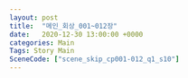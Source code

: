 ```yaml
---
layout: post
title:  "메인_회상_001~012장"
date:   2020-12-30 13:00:00 +0000
categories: Main
Tags: Story Main
SceneCode: ["scene_skip_cp001-012_q1_s10"]
---
```

